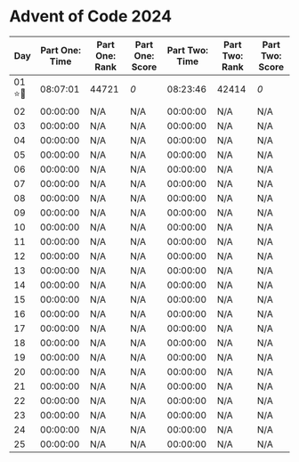 # Advent of Code 2024
|Day             |Part One: Time|Part One: Rank|Part One: Score|Part Two: Time|Part Two: Rank|Part Two: Score|
|----------------|--------------|--------------|---------------|--------------|--------------|---------------|
|01 :star::star2:|08:07:01      |44721         |*0*            |08:23:46      |42414         |*0*            |
|02              |00:00:00      |N/A           |N/A            |00:00:00      |N/A           |N/A            |
|03              |00:00:00      |N/A           |N/A            |00:00:00      |N/A           |N/A            |
|04              |00:00:00      |N/A           |N/A            |00:00:00      |N/A           |N/A            |
|05              |00:00:00      |N/A           |N/A            |00:00:00      |N/A           |N/A            |
|06              |00:00:00      |N/A           |N/A            |00:00:00      |N/A           |N/A            |
|07              |00:00:00      |N/A           |N/A            |00:00:00      |N/A           |N/A            |
|08              |00:00:00      |N/A           |N/A            |00:00:00      |N/A           |N/A            |
|09              |00:00:00      |N/A           |N/A            |00:00:00      |N/A           |N/A            |
|10              |00:00:00      |N/A           |N/A            |00:00:00      |N/A           |N/A            |
|11              |00:00:00      |N/A           |N/A            |00:00:00      |N/A           |N/A            |
|12              |00:00:00      |N/A           |N/A            |00:00:00      |N/A           |N/A            |
|13              |00:00:00      |N/A           |N/A            |00:00:00      |N/A           |N/A            |
|14              |00:00:00      |N/A           |N/A            |00:00:00      |N/A           |N/A            |
|15              |00:00:00      |N/A           |N/A            |00:00:00      |N/A           |N/A            |
|16              |00:00:00      |N/A           |N/A            |00:00:00      |N/A           |N/A            |
|17              |00:00:00      |N/A           |N/A            |00:00:00      |N/A           |N/A            |
|18              |00:00:00      |N/A           |N/A            |00:00:00      |N/A           |N/A            |
|19              |00:00:00      |N/A           |N/A            |00:00:00      |N/A           |N/A            |
|20              |00:00:00      |N/A           |N/A            |00:00:00      |N/A           |N/A            |
|21              |00:00:00      |N/A           |N/A            |00:00:00      |N/A           |N/A            |
|22              |00:00:00      |N/A           |N/A            |00:00:00      |N/A           |N/A            |
|23              |00:00:00      |N/A           |N/A            |00:00:00      |N/A           |N/A            |
|24              |00:00:00      |N/A           |N/A            |00:00:00      |N/A           |N/A            |
|25              |00:00:00      |N/A           |N/A            |00:00:00      |N/A           |N/A            |